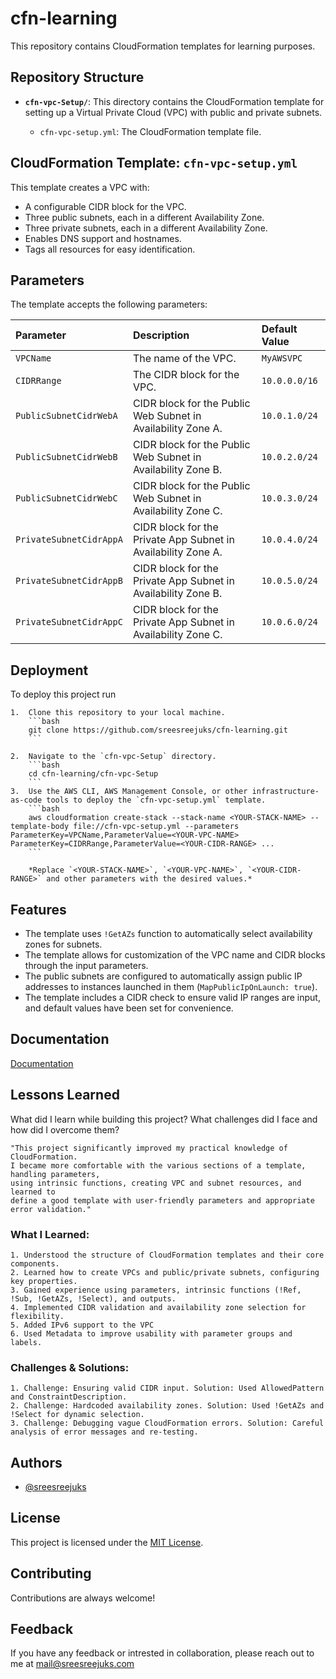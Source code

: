 
# cfn-learning

This repository contains CloudFormation templates for learning purposes.


## Repository Structure


-   **`cfn-vpc-Setup/`**: This directory contains the CloudFormation template for setting up a Virtual Private Cloud (VPC) with public and private subnets.


    -   `cfn-vpc-setup.yml`: The CloudFormation template file.

## CloudFormation Template: `cfn-vpc-setup.yml`

This template creates a VPC with:

-   A configurable CIDR block for the VPC.
-   Three public subnets, each in a different Availability Zone.
-   Three private subnets, each in a different Availability Zone.
-   Enables DNS support and hostnames.
-   Tags all resources for easy identification.


## Parameters

The template accepts the following parameters:

| Parameter              | Description                                                                    | Default Value  |
| :--------------------- | :----------------------------------------------------------------------------- | :------------- |
| `VPCName`             | The name of the VPC.                                                           | `MyAWSVPC`     |
| `CIDRRange`           | The CIDR block for the VPC.                                                    | `10.0.0.0/16`  |
| `PublicSubnetCidrWebA` | CIDR block for the Public Web Subnet in Availability Zone A.                 | `10.0.1.0/24`  |
| `PublicSubnetCidrWebB` | CIDR block for the Public Web Subnet in Availability Zone B.                 | `10.0.2.0/24`  |
| `PublicSubnetCidrWebC` | CIDR block for the Public Web Subnet in Availability Zone C.                 | `10.0.3.0/24`  |
| `PrivateSubnetCidrAppA` | CIDR block for the Private App Subnet in Availability Zone A.                | `10.0.4.0/24`  |
| `PrivateSubnetCidrAppB` | CIDR block for the Private App Subnet in Availability Zone B.                | `10.0.5.0/24`  |
| `PrivateSubnetCidrAppC` | CIDR block for the Private App Subnet in Availability Zone C.                | `10.0.6.0/24`  |


## Deployment

To deploy this project run

    1.  Clone this repository to your local machine.
        ```bash
        git clone https://github.com/sreesreejuks/cfn-learning.git
        ```

    2.  Navigate to the `cfn-vpc-Setup` directory.
        ```bash
        cd cfn-learning/cfn-vpc-Setup
        ```
    3.  Use the AWS CLI, AWS Management Console, or other infrastructure-as-code tools to deploy the `cfn-vpc-setup.yml` template.
        ```bash
        aws cloudformation create-stack --stack-name <YOUR-STACK-NAME> --template-body file://cfn-vpc-setup.yml --parameters ParameterKey=VPCName,ParameterValue=<YOUR-VPC-NAME> ParameterKey=CIDRRange,ParameterValue=<YOUR-CIDR-RANGE> ...
        ```

        *Replace `<YOUR-STACK-NAME>`, `<YOUR-VPC-NAME>`, `<YOUR-CIDR-RANGE>` and other parameters with the desired values.*
## Features


-   The template uses `!GetAZs` function to automatically select availability zones for subnets.
-   The template allows for customization of the VPC name and CIDR blocks through the input parameters.
-   The public subnets are configured to automatically assign public IP addresses to instances launched in them (`MapPublicIpOnLaunch: true`).
-   The template includes a CIDR check to ensure valid IP ranges are input, and default values have been set for convenience.

## Documentation

[Documentation](https://linktodocumentation)


## Lessons Learned

What did I learn while building this project? What challenges did I face and how did I overcome them?

    "This project significantly improved my practical knowledge of CloudFormation. 
    I became more comfortable with the various sections of a template, handling parameters, 
    using intrinsic functions, creating VPC and subnet resources, and learned to 
    define a good template with user-friendly parameters and appropriate error validation."

### What I Learned:

    1. Understood the structure of CloudFormation templates and their core components.
    2. Learned how to create VPCs and public/private subnets, configuring key properties.
    3. Gained experience using parameters, intrinsic functions (!Ref, !Sub, !GetAZs, !Select), and outputs.
    4. Implemented CIDR validation and availability zone selection for flexibility.
    5. Added IPv6 support to the VPC
    6. Used Metadata to improve usability with parameter groups and labels.

### Challenges & Solutions:

    1. Challenge: Ensuring valid CIDR input. Solution: Used AllowedPattern and ConstraintDescription.
    2. Challenge: Hardcoded availability zones. Solution: Used !GetAZs and !Select for dynamic selection.
    3. Challenge: Debugging vague CloudFormation errors. Solution: Careful analysis of error messages and re-testing.
## Authors

- [@sreesreejuks](https://www.github.com/sreesreejuks)


## License

This project is licensed under the [MIT License](LICENSE).


## Contributing

Contributions are always welcome!



## Feedback

If you have any feedback or intrested in collaboration, please reach out to me at mail@sreesreejuks.com


